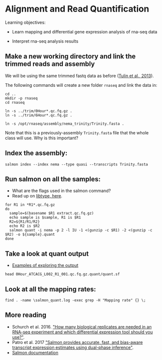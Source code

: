 # Alignment and Read Quantification

Learning objectives:
  
* Learn mapping and differential gene expression analysis of rna-seq data

* Interpret rna-seq analysis results


## Make a new working directory and link the trimmed reads and assembly

We will be using the same trimmed fastq data as before ([Tulin et al., 2013](https://evodevojournal.biomedcentral.com/articles/10.1186/2041-9139-4-16)).

The following commands will create a new folder `rnaseq` and link the data in:

```
cd ..
mkdir -p rnaseq
cd rnaseq

ln -s ../trim/0Hour*.qc.fq.gz .
ln -s ../trim/6Hour*.qc.fq.gz .

ln -s /opt/rnaseq/assembly/nema_trinity/Trinity.fasta .
```

Note that this is a previously-assembly `Trinity.fasta` file that the whole class will use. Why is this important?

## Index the assembly:
```
salmon index --index nema --type quasi --transcripts Trinity.fasta
```

## Run salmon on all the samples:

* What are the flags used in the salmon command?
* Read up on [libtype, here](https://salmon.readthedocs.io/en/latest/salmon.html#what-s-this-libtype).

```
for R1 in *R1*.qc.fq.gz
do
  sample=$(basename $R1 extract.qc.fq.gz)
  echo sample is $sample, R1 is $R1
  R2=${R1/R1/R2}
  echo R2 is $R2
  salmon quant -i nema -p 2 -l IU -1 <(gunzip -c $R1) -2 <(gunzip -c $R2) -o ${sample}.quant
done
```

## Take a look at quant output

* [Examples of exploring the output](https://github.com/ngs-docs/2015-nov-adv-rna/blob/master/salmon.rst)
```
head 0Hour_ATCACG_L002_R1_001.qc.fq.gz.quant/quant.sf
```
## Look at all the mapping rates:
```
find . -name \salmon_quant.log -exec grep -H "Mapping rate" {} \;
```



## More reading

* Schurch et al. 2016. ["How many biological replicates are needed in an RNA-seq experiment and which differential expression tool should you use?"](http://rnajournal.cshlp.org/content/22/6/839).
* Patro et al. 2017 ["Salmon provides accurate, fast, and bias-aware transcript expression estimates using dual-phase inference"](https://www.ncbi.nlm.nih.gov/pmc/articles/PMC5600148/).
* [Salmon documentation](https://salmon.readthedocs.io/en/latest/salmon.html)
